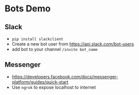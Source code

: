 Bots Demo
=================

## Slack
- `pip install slackclient`
- Create a new bot user from https://api.slack.com/bot-users
- add bot to your channel `/invite bot_name`

## Messenger
- https://developers.facebook.com/docs/messenger-platform/guides/quick-start
- Use `ngrok` to expose localhost to internet